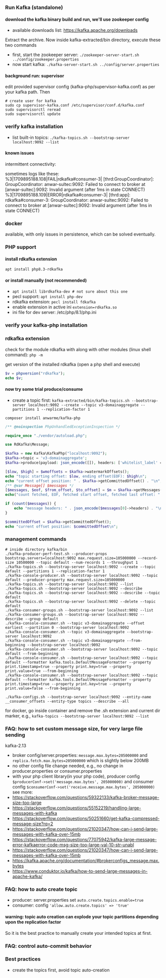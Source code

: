 ### Run Kafka (standalone)

#### download the kafka binary build and run, we'll use zookeeper config

- available downloads list: https://kafka.apache.org/downloads

Extract the archive. Now inside kafka-extracted/bin directory, execute these two commands

- first, start the zookeeper server: `./zookeeper-server-start.sh ../config/zookeeper.properties`
- now start kafka: `./kafka-server-start.sh ../config/server.properties`

#### background run: supervisor

edit provided supervisor config (kafka-php/supervisor-kafka.conf) as per your kafka path. Then

```shell
# create user for kafka
sudo cp supervisor-kafka.conf /etc/supervisor/conf.d/kafka.conf
sudo supervisorctl reread
sudo supervisorctl update
```

### verify kafka installation

- list built-in topics: `./kafka-topics.sh --bootstrap-server localhost:9092 --list `

#### known issues

intermittent connectivity:

sometimes logs like these:<br>
%3|1709895188.108|FAIL|rdkafka#consumer-3| [thrd:GroupCoordinator]: GroupCoordinator: anwar-sultec:9092: Failed to
connect to broker at [anwar-sultec]:9092: Invalid argument (after 1ms in state CONNECT)
%3|1709895188.109|ERROR|rdkafka#consumer-3| [thrd:app]: rdkafka#consumer-3: GroupCoordinator: anwar-sultec:9092: Failed
to connect to broker at [anwar-sultec]:9092: Invalid argument (after 1ms in state CONNECT)

### docker

available, with only issues in persistence, which can be solved eventually.

### PHP support

#### install rdkafka extension

`apt install php8.3-rdkafka`

#### or install manually (not recommended)

- `apt install librdkafka-dev # not sure about this one`
- pecl support: `apt install php-dev`
- rdkafka extension: `pecl install fdkafka`
- enable extension in active ini `extension=rdkafka.so`
- ini file for dev server: /etc/php/8.1/php.ini

### verify your kafka-php installation

### rdkafka extension

check for the module rdkafka with along with other modules (linux shell command): ```php -m```

get version of the installed rdkafka (open a php shell and execute)

```php
$v = phpversion("rdkafka");
echo $v;
```

#### now try some trial produce/consume

- create a topic
  first: `kafka-extracted/bin/kafka-topics.sh --bootstrap-server localhost:9092 --create --topic v3-domainaggregate --partitions 1 --replication-factor 1`

`composer install anwarme/kafka-php`

```php
/** @noinspection PhpUnhandledExceptionInspection */

require_once "./vendor/autoload.php";

use RdKafka\Message;

$kafka = new Kafka\KafkaPhp("localhost:9092");
$kafka->topic = 'v3-domainaggregate';
$kafka->produce(payload: json_encode([]), headers: ['whitelist_label' => '$whitelist_label']);

[$low, $high] = $wmoffsets = $kafka->watermarkOffsets();
echo "topic starting offset: $low, ending offset(EOF): $high\n";
echo "current offset position: " . $kafka->getCommittedOffset() . "\n";
/** @var Message[] $messages */
[$messages, $eof, $from_offset, $to_offset] = $m = $kafka->getMessages(0, RD_KAFKA_OFFSET_BEGINNING);
echo("count fetched, EOF, fetched start offset, fetched last offset: " . json_encode([count($messages), $eof, $from_offset, $to_offset]) . "\n");

if (count($messages)) {
    echo "message headers: " . json_encode($messages[0]->headers) . "\n";
}

$committedOffset = $kafka->getCommittedOffset();
echo "current offset position: $committedOffset\n";
```

### management commands

```shell
# inside directory kafka/bin
./kafka-producer-perf-test.sh --producer-props bootstrap.servers=localhost:9092 max.request.size=105000000 --record-size 10500000 --topic default --num-records 1 --throughput 1
./kafka-topics.sh --bootstrap-server localhost:9092 --create --topic default --partitions 1 --replication-factor 1
./kafka-console-producer.sh --bootstrap-server localhost:9092 --topic default --producer-property max.request.size=105000000
./kafka-topics.sh --bootstrap-server localhost:9092 --list 
./kafka-topics.sh --bootstrap-server localhost:9092 --describe
./kafka-topics.sh --bootstrap-server localhost:9092 --describe --topic default
./kafka-topics.sh --bootstrap-server localhost:9092 --delete --topic default
./kafka-consumer-groups.sh --bootstrap-server localhost:9092 --list 
./kafka-consumer-groups.sh --bootstrap-server localhost:9092 --describe --group default
./kafka-console-consumer.sh --topic v3-domainaggregate --offset earliest --partition 0 --bootstrap-server localhost:9092
./kafka-console-consumer.sh --topic v3-domainaggregate --bootstrap-server localhost:9092
./kafka-console-consumer.sh --topic v3-domainaggregate --from-beginning --bootstrap-server localhost:9092
./kafka-console-consumer.sh --bootstrap-server localhost:9092 --topic default --from-beginning
./kafka-console-consumer.sh --bootstrap-server localhost:9092 --topic default --formatter kafka.tools.DefaultMessageFormatter --property print.timestamp=true --property print.key=true --property print.value=true --from-beginning
./kafka-console-consumer.sh --bootstrap-server localhost:9092 --topic default --formatter kafka.tools.DefaultMessageFormatter --property print.timestamp=true --property print.key=true --property print.value=false --from-beginning

./kafka-configs.sh --bootstrap-server localhost:9092 --entity-name __consumer_offsets --entity-type topics --describe --all

```

for docker, go inside container and remove the .sh extension and current dir marker,
e.g., `kafka-topics --bootstrap-server localhost:9092 --list`

### FAQ: how to set custom message size, for very large file sending

kafka-2.13

- broker config/server.properties: `message.max.bytes=205000000` and `replica.fetch.max.bytes=205000000` which is
  slightly below 200MB
- no other config file change needed, e.g., no change in producer.properties or consumer.properties
- with your php client library(in your php code), producer config `$producerConf->set('message.max.bytes', 205000000)`
  and consumer config `$consumerConf->set('receive.message.max.bytes', 205000000)`
  see more:
- https://stackoverflow.com/questions/59322133/kafka-broker-message-size-too-large
- https://stackoverflow.com/questions/55152219/handling-large-messages-with-kafka
- https://stackoverflow.com/questions/50251660/get-kafka-compressed-message-size?rq=2
- https://stackoverflow.com/questions/21020347/how-can-i-send-large-messages-with-kafka-over-15mb
- https://stackoverflow.com/questions/77075942/kafka-large-message-error-kafkaerror-code-msg-size-too-large-val-10-str-unabl
- https://stackoverflow.com/questions/21020347/how-can-i-send-large-messages-with-kafka-over-15mb
- https://kafka.apache.org/documentation/#brokerconfigs_message.max.bytes
- https://www.conduktor.io/kafka/how-to-send-large-messages-in-apache-kafka/

### FAQ: how to auto create topic

- producer: server.properties set `auto.create.topics.enable=true`
- consumer: config `'allow.auto.create.topics' => 'true'`

#### warning: topic auto creation can explode your topic partitions depending upon the replication factor

So it is the best practice to manually create your intended topics at first.

### FAQ: control auto-commit behavior

### Best practices

- create the topics first, avoid topic auto-creation